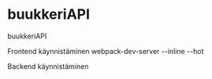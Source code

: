 # buukkeriAPI
buukkeriAPI

Frontend käynnistäminen
webpack-dev-server --inline --hot

Backend käynnistäminen
